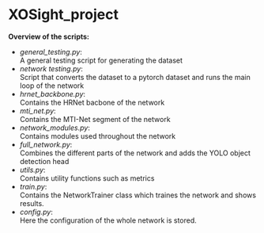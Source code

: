 # XOSight_project

**Overview of the scripts:**

- _general_testing.py_: \
A general testing script for generating the dataset
- _network testing.py_:\
Script that converts the dataset to a pytorch dataset and runs the main loop of the network
- _hrnet_backbone.py_:\
Contains the HRNet bacbone of the network
- _mti_net.py_:\
Contains the MTI-Net segment of the network
- _network_modules.py_:\
Contains modules used throughout the network
- _full_network.py_:\
Combines the different parts of the network and adds the YOLO object detection head
- _utils.py_:\
Contains utility functions such as metrics
- _train.py_:\
Contains the NetworkTrainer class which traines the network and shows results.
- _config.py_:\
Here the configuration of the whole network is stored.
